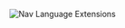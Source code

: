 ![Nav Language Extensions](https://raw.githubusercontent.com/IInspectable/Nav.Language.Extensions/master/images/Logo.png)